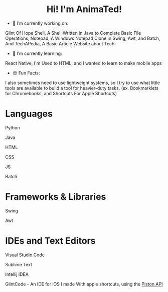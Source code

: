 <h1 align="center">Hi! I'm AnimaTed!</h1>

- 🔭 I’m currently working on:

Glint Of Hope Shell, A Shell Written in Java to Complete Basic File Operations, Notepad, A Windows Notepad Clone in Swing, Awt, and Batch, And TechAPedia, A Basic Article Website about Tech.

- 🌱 I’m currently learning:

React Native, I'm Used to HTML, and I wanted to learn to make mobile apps

- 😊 Fun Facts:

I also sometimes need to use lightweight systems, so I try to use what little tools are available to build a tool for heavier-duty tasks. (ex. Bookmarklets for Chromebooks, and Shortcuts For Apple Shortcuts)

# Languages

Python

Java

HTML

CSS

JS

Batch

# Frameworks & Libraries

Swing

Awt

# IDEs and Text Editors

Visual Studio Code

Sublime Text

Intellij IDEA

GlintCode - An IDE for iOS I made With apple shortcuts, using the <a href="https://github.com/engineer-man/piston">Piston API</a>
